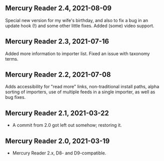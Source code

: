 Mercury Reader 2.4, 2021-08-09
------------------------------
Special new version for my wife's birthday, and also to fix a bug in an update hook (!) and some other little fixes. Added (some) video support. 

Mercury Reader 2.3, 2021-07-16
------------------------------
Added more information to importer list. Fixed an issue with taxonomy terms.

Mercury Reader 2.2, 2021-07-08
------------------------------
Adds accessibility for "read more" links, non-traditional install paths, alpha sorting of importers, use of multiple feeds in a single importer, as well as bug fixes.

Mercury Reader 2.1, 2021-03-22
------------------------------
- A commit from 2.0 got left out somehow; restoring it.

Mercury Reader 2.0, 2021-03-19
------------------------------
- Mercury Reader 2.x, D8- and D9-compatible.
